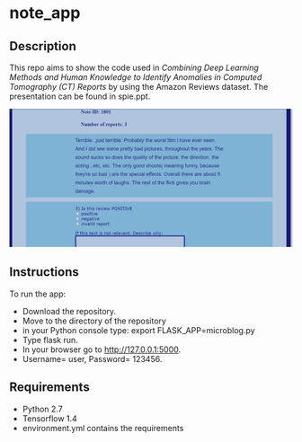 # note_app

## Description
This repo aims to show the code used in *Combining Deep Learning Methods and Human Knowledge to Identify Anomalies in Computed Tomography (CT) Reports* by using the Amazon Reviews dataset. The presentation can be found in spie.ppt.

![Alt text](screen.png?raw=true "Snapshot 2")

## Instructions
To run the app:
* Download the repository.
* Move to the directory of the repository
* in your Python console type: export FLASK_APP=microblog.py
* Type flask run.
* In your browser go to http://127.0.0.1:5000.
* Username= user, Password= 123456.

## Requirements
* Python 2.7
* Tensorflow 1.4
* environment.yml contains the requirements
